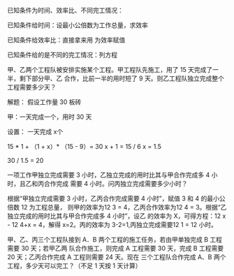 已知条件为时间、效率比、不同完工情况：

已知条件给时间：设最小公倍数为工作总量，求效率

已知条件给效率比：直接拿来用 为效率赋值

已知条件给的是不同的完工情况：列方程



甲、乙两个工程队被安排实施某个工程。甲工程队先施工，用了 15 天完成了一半，剩下部分甲、乙
合作，比前一半的用时短了 9 天。则乙工程队独立完成整个工程需要多少天？



解题：
假设工作量 30 板砖

甲：一天完成一个，用时 30 天

设置： 一天完成 x个

15 * 1 + （1 + x）* （15 - 9）= 30
x + 1 = 15 / 6 
x = 1.5

30 / 1.5 = 20


一项工作甲独立完成需要 3 小时，乙独立完成的用时比其与甲合作完成多 4 小时，且乙和丙合作完成
需要 4 小时。问丙独立完成需要多少小时？

根据“甲独立完成需要 3 小时，乙丙合作完成需要 4 小时”，赋值 3 和 4 的最小公倍数 12 为工程总量，
则甲的效率为12
3 = 4，乙丙合作效率为12
4 = 3。根据“乙独立完成的用时比其与甲合作完成多 4 小时”，设乙
的效率为 X，可得方程：12
x - 12
4+x = 4，解得 x=2。丙的效率为 3-2=1,丙独立完成需要12
1 = 12 小时。



甲、乙、丙三个工程队接到 A．B 两个工程的施工任务，若由甲单独完成 B 工程需要 30 天；若甲乙两
队合作施工，则完成 A 工程需要 30 天，完成 B 工程需要 20 天；乙丙合作完成 A 工程则需要 24 天。现在
三个工程队合作完成 A、B 两个工程，多少天可以完工？（不足 1 天按 1 天计算）







